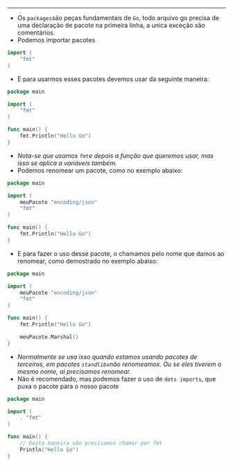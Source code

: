 ___
- Os `packages`são peças fundamentais de `Go`, todo arquivo go precisa de uma declaração de pacote na primeira linha, a unica exceção são comentários.
- Podemos importar pacotes
```go
import (
	"fmt"
)
```
- E para usarmos esses pacotes devemos usar da seguinte maneira:
```go
package main

import (
	"fmt"
)

func main() {
	fmt.Println("Hello Go")
}
```
- *Nota-se que usamos `fmt`e depois a função que queremos usar, mas isso se aplica a variáveis também.*
- Podemos renomear um pacote, como no exemplo abaixo:
```go
package main

import (
	meuPacote "encoding/json"
	"fmt"
)

func main() {
	fmt.Println("Hello Go")
}
```
- E para fazer o uso desse pacote, o chamamos pelo nome que damos ao renomear, como demostrado no exemplo abaixo:
```go
package main

import (
	meuPacote "encoding/json"
	"fmt"
)

func main() {
	fmt.Println("Hello Go")

	meuPacote.Marshal()
}
```
- *Normalmente se usa isso quando estamos usando pacotes de terceiros, em pacotes `standlibs`não renomeamos. Ou se eles tiverem o mesmo nome, ai precisamos renomear.*
- Não é recomendado, mas podemos fazer o uso de `dots imports`, que puxa o pacote para o nosso pacote
```go
package main

import (
	. "fmt"
)

func main() {
	// Desta maneira não precisamos chamar por fmt
	Println("Hello Go")
}
```
